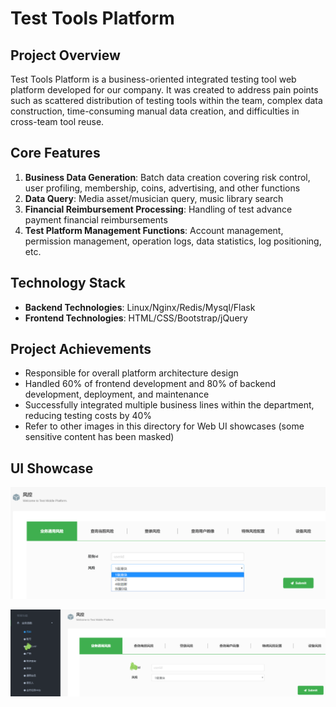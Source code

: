 # Test Tools Platform

## Project Overview

Test Tools Platform is a business-oriented integrated testing tool web platform developed for our company. It was created to address pain points such as scattered distribution of testing tools within the team, complex data construction, time-consuming manual data creation, and difficulties in cross-team tool reuse.

## Core Features

1. **Business Data Generation**: Batch data creation covering risk control, user profiling, membership, coins, advertising, and other functions
2. **Data Query**: Media asset/musician query, music library search
3. **Financial Reimbursement Processing**: Handling of test advance payment financial reimbursements
4. **Test Platform Management Functions**: Account management, permission management, operation logs, data statistics, log positioning, etc.

## Technology Stack

- **Backend Technologies**: Linux/Nginx/Redis/Mysql/Flask
- **Frontend Technologies**: HTML/CSS/Bootstrap/jQuery

## Project Achievements

- Responsible for overall platform architecture design
- Handled 60% of frontend development and 80% of backend development, deployment, and maintenance
- Successfully integrated multiple business lines within the department, reducing testing costs by 40%
- Refer to other images in this directory for Web UI showcases (some sensitive content has been masked)

## UI Showcase

![Web UI Showcase 1](Web_UI_showcase_1.png)

![Web UI Showcase 2](Web_UI_showcase_2.png)